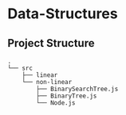 # Data-Structures

## Project Structure
```
.
└── src
    ├── linear
    └── non-linear
        ├── BinarySearchTree.js
        ├── BinaryTree.js
        └── Node.js
```

